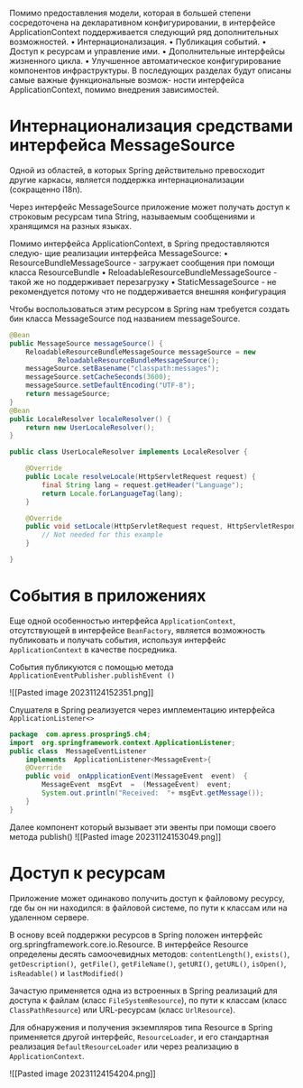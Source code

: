 Помимо nредоставления модели, которая в большей степени сосредоточена на де­кларативном конфигурировании, в интерфейсе ApplicationContext поддержива­ется следующий ряд дополнительных возможностей. 
•  Интернационализация. 
•  Публикация событий. 
•  Доступ к ресурсам и управление ими. 
•  Дополнительные интерфейсы жизненного цикла. 
•  Улучшенное автоматическое конфигурирование компонентов инфраструктуры. 
В последующих разделах будут описаны самые важные функциональные возмож-
ности интерфейса ApplicationContext, помимо внедрения зависимостей. 

# Интернационализация средствами интерфейса MessageSource

Одной из областей, в которых Spring действительно превосходит другие карка­сы, является поддержка интернационализации (сокращенно i18n). 

Через интерфейс MessageSource приложение может получать доступ к строковым ресурсам тиnа String, называемым сообщениями и хранящимся на разных языках.

Помимо интерфейса ApplicationContext, в Spring  предоставляются следую-
щие реализации интерфейса MessageSource: 
•  ResourceBundleMessageSource  - загружает сообщения при помощи класса ResourceBundle
•  ReloadaЬleResourceBundleMessageSource - такой же но поддерживает перезагрузку
•  StaticMessageSource - не рекомендуется потому что не поддерживается внешняя конфигурация

Чтобы воспользоваться этим ресурсом в Spring нам требуется создать бин класса MessageSource под названием messageSource.
```java
@Bean
public MessageSource messageSource() {
	ReloadableResourceBundleMessageSource messageSource = new   
			ReloadableResourceBundleMessageSource();
	messageSource.setBasename("classpath:messages");
	messageSource.setCacheSeconds(3600);
	messageSource.setDefaultEncoding("UTF-8");
	return messageSource;
}
@Bean
public LocaleResolver localeResolver() {
    return new UserLocaleResolver();
}
```


```java
public class UserLocaleResolver implements LocaleResolver {

    @Override
    public Locale resolveLocale(HttpServletRequest request) {
        final String lang = request.getHeader("Language");
        return Locale.forLanguageTag(lang);
    }

    @Override
    public void setLocale(HttpServletRequest request, HttpServletResponse response, Locale locale) {
        // Not needed for this example
    }

}
```
# События в приложениях

Еще одной особенностью интерфейса `ApplicationContext`, отсутствующей в интерфейсе `BeanFactory`, является возможность публиковать и получать события, используя интерфейс `ApplicationContext` в качестве посредника.

 События публикуются с помощью метода `ApplicationEventPublisher.publishEvent ()`

![[Pasted image 20231124152351.png]]

Слушателя в Spring реализуется через имплементацию интерфейса `ApplicationListener<>`

```java
package  com.apress.prospring5.ch4; 
import  org.springframework.context.ApplicationListener; 
public class  MessageEventListener 
	implements  ApplicationListener<MessageEvent>{ 
	@Override 
	public void  onApplicationEvent(MessageEvent  event)  { 
		MessageEvent  msgEvt  =  (MessageEvent)  event; 
		System.out.println("Received:  "+ msgEvt.getMessage()); 
	}
}
```
Далее компонент который вызывает эти эвенты при помощи своего метода publish()
![[Pasted image 20231124153049.png]]


# Доступ к ресурсам 

Приложение может одинаково получить доступ к файловому ресурсу, где бы он ни находился: в файловой системе, по пути к классам или на удаленном сервере.

В  основу  всей  поддержки  ресурсов  в  Spring  положен  интерфейс  org.springframework.core.io.Resource. В интерфейсе Resource определены де­сять самоочевидных методов: `contentLength()`, `exists()`, `getDescription()`,` getFile()`, `getFileName()`, `getURI()`, `getURL()`, `isOpen()`, `isReadable()` и `lastModified()`

Зачастую применяется одна из встроенных в Spring реализаций для доступа к файлам (класс `FileSystemResource`), по пути к классам (класс `ClassPathResource`) или URL-pecypcaм (класс `UrlResource`).

Для обнару­жения и получения экземпляров типа Resource в Spring применяется другой интерфейс, `ResourceLoader`, и его стандартная реализация `DefaultResourceLoader` или через реализацию в `ApplicationContext`.

![[Pasted image 20231124154204.png]]
